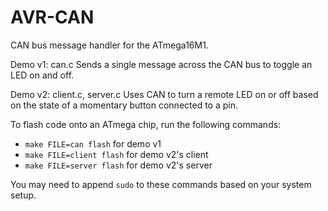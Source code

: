 AVR-CAN
======

CAN bus message handler for the ATmega16M1.

Demo v1: can.c
Sends a single message across the CAN bus to toggle an LED on and off.

Demo v2: client.c, server.c
Uses CAN to turn a remote LED on or off based on the state of a momentary button connected to a pin.

To flash code onto an ATmega chip, run the following commands:
* `make FILE=can flash` for demo v1
* `make FILE=client flash` for demo v2's client
* `make FILE=server flash` for demo v2's server

You may need to append `sudo` to these commands based on your system setup.
